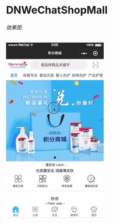 # DNWeChatShopMall
###### 效果图
![](https://github.com/git-hushuai/DNWeChatShopMall/blob/master/2018-08-14%2000_02_53.gif)
